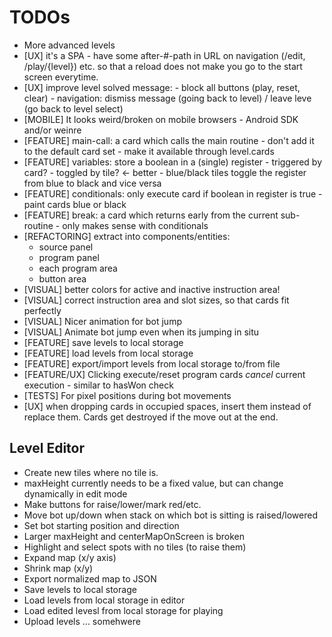 TODOs
=====

* More advanced levels
* [UX] it's a SPA - have some after-#-path in URL on navigation (/edit,
  /play/{level}) etc. so that a reload does not make you go to the start screen
  everytime.
* [UX] improve level solved message:
       - block all buttons (play, reset, clear)
       - navigation: dismiss message (going back to level) / leave leve (go back to level select)
* [MOBILE] It looks weird/broken on mobile browsers - Android SDK and/or weinre
* [FEATURE] main-call: a card which calls the main routine
            - don't add it to the default card set
            - make it available through level.cards
* [FEATURE] variables: store a boolean in a (single) register
            - triggered by card?
            - toggled by tile? <- better
            - blue/black tiles toggle the register from blue to black and vice versa
* [FEATURE] conditionals: only execute card if boolean in register is true
            - paint cards blue or black
* [FEATURE] break: a card which returns early from the current sub-routine
            - only makes sense with conditionals
* [REFACTORING] extract into components/entities:
    * source panel
    * program panel
    * each program area
    * button area
* [VISUAL] better colors for active and inactive instruction area!
* [VISUAL] correct instruction area and slot sizes, so that cards fit perfectly
* [VISUAL] Nicer animation for bot jump
* [VISUAL] Animate bot jump even when its jumping in situ
* [FEATURE] save levels to local storage
* [FEATURE] load levels from local storage
* [FEATURE] export/import levels from local storage to/from file
* [FEATURE/UX] Clicking execute/reset program cards *cancel* current execution - similar to hasWon check
* [TESTS] For pixel positions during bot movements
* [UX] when dropping cards in occupied spaces, insert them instead of replace them.
  Cards get destroyed if the move out at the end.


Level Editor
------------

* Create new tiles where no tile is.
* maxHeight currently needs to be a fixed value, but can change dynamically in edit mode
* Make buttons for raise/lower/mark red/etc.
* Move bot up/down when stack on which bot is sitting is raised/lowered
* Set bot starting position and direction
* Larger maxHeight and centerMapOnScreen is broken
* Highlight and select spots with no tiles (to raise them)
* Expand map (x/y axis)
* Shrink map (x/y)
* Export normalized map to JSON
* Save levels to local storage
* Load levels from local storage in editor
* Load edited levesl from local storage for playing
* Upload levels ... somehwere

